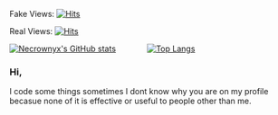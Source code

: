 Fake Views:
[![Hits](https://hits.seeyoufarm.com/api/count/incr/badge.svg?url=https%3A%2F%2Fgithub.com%2FNecrownyx&count_bg=%2300AEFF&title_bg=%23555555&icon=&icon_color=%23E7E7E7&title=Current+Views&edge_flat=true)](https://hits.seeyoufarm.com) 

Real Views:
[![Hits](https://hits.seeyoufarm.com/api/count/incr/badge.svg?url=https%3A%2F%2Fgithub.com%2FNecrownyx%2FNecrownyx&count_bg=%2300AEFF&title_bg=%23555555&icon=&icon_color=%23E7E7E7&title=hits&edge_flat=true)](https://hits.seeyoufarm.com)

[![Necrownyx's GitHub stats](https://github-readme-stats.vercel.app/api?username=Necrownyx&theme=github_dark)](https://github.com/anuraghazra/github-readme-stats) &nbsp;&nbsp;&nbsp;&nbsp;&nbsp;&nbsp;&nbsp;&nbsp;&nbsp;&nbsp;&nbsp;&nbsp; [![Top Langs](https://github-readme-stats.vercel.app/api/top-langs/?username=Necrownyx&langs_count=8&theme=github_dark)](https://github.com/anuraghazra/github-readme-stats)
### Hi,
I code some things sometimes I dont know why you are on my profile becasue none of it is effective or useful to people other than me.
